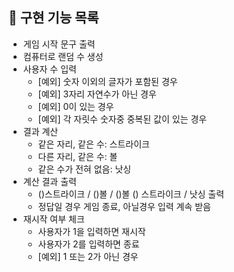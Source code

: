 ## 🚀 구현 기능 목록
- 게임 시작 문구 출력
- 컴퓨터로 랜덤 수 생성
- 사용자 수 입력
  - [예외] 숫자 이외의 글자가 포함된 경우
  - [예외] 3자리 자연수가 아닌 경우
  - [예외] 0이 있는 경우
  - [예외] 각 자릿수 숫자중 중복된 값이 있는 경우
- 결과 계산
  - 같은 자리, 같은 수: 스트라이크
  - 다른 자리, 같은 수: 볼
  - 같은 수가 전혀 없음: 낫싱
- 계산 결과 출력
  - ()스트라이크 / ()볼 / ()볼 () 스트라이크 / 낫싱 출력
  - 정답일 경우 게임 종료, 아닐경우 입력 계속 받음
- 재시작 여부 체크
  - 사용자가 1을 입력하면 재시작
  - 사용자가 2를 입력하면 종료
  - [예외] 1 또는 2가 아닌 경우